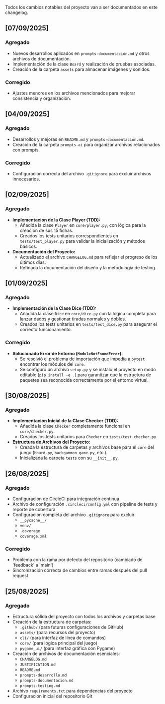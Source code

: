 Todos los cambios notables del proyecto van a ser documentados en este changelog.

## [07/09/2025]
### Agregado
- Nuevos desarrollos aplicados en `prompts-documentación.md` y otros archivos de documentación.
- Implementación de la clase `Board` y realización de pruebas asociadas.
- Creación de la carpeta `assets` para almacenar imágenes y sonidos.

### Corregido
- Ajustes menores en los archivos mencionados para mejorar consistencia y organización.

## [04/09/2025]
### Agregado
- Desarrollos y mejoras en `README.md` y `prompts-documentación.md`.
- Creación de la carpeta `prompts-ai` para organizar archivos relacionados con prompts.

### Corregido
- Configuración correcta del archivo `.gitignore` para excluir archivos innecesarios.

## [02/09/2025]
### Agregado
*   **Implementación de la Clase Player (TDD):**
    *   Añadida la clase `Player` en `core/player.py`, con lógica para la creación de sus 15 fichas.
    *   Creados los tests unitarios correspondientes en `tests/test_player.py` para validar la inicialización y métodos básicos.
*   **Documentación del Proyecto:**
    *   Actualizado el archivo `CHANGELOG.md` para reflejar el progreso de los últimos días.
    *   Refinada la documentación del diseño y la metodología de testing.

## [01/09/2025]
### Agregado
*   **Implementación de la Clase Dice (TDD):**
    *   Añadida la clase `Dice` en `core/dice.py` con la lógica completa para lanzar dados y gestionar tiradas normales y dobles.
    *   Creados los tests unitarios en `tests/test_dice.py` para asegurar el correcto funcionamiento.

### Corregido
*   **Solucionado Error de Entorno (`ModuleNotFoundError`):**
    *   Se resolvió el problema de importación que impedía a `pytest` encontrar los módulos del `core`.
    *   Se configuró un archivo `setup.py` y se instaló el proyecto en modo editable (`pip install -e .`) para garantizar que la estructura de paquetes sea reconocida correctamente por el entorno virtual.

## [30/08/2025]
### Agregado
*   **Implementación Inicial de la Clase Checker (TDD):**
    *   Añadida la clase `Checker` completamente funcional en `core/checker.py`.
    *   Creados los tests unitarios para `Checker` en `tests/test_checker.py`.
*   **Estructura de Archivos del Proyecto:**
    *   Creada la estructura de carpetas y archivos base para el `core` del juego (`board.py`, `backgammon_game.py`, etc.).
    *   Inicializada la carpeta `tests` con su `__init__.py`.

## [26/08/2025]
### Agregado
- Configuración de CircleCI para integración continua
- Archivo de configuración `.circleci/config.yml` con pipeline de tests y reporte de cobertura
- Configuración completa del archivo `.gitignore` para excluir:
  - `__pycache__/`
  - `venv/`
  - `.coverage`
  - `coverage.xml`

### Corregido
- Problema con la rama por defecto del repositorio (cambiado de 'feedback' a 'main')
- Sincronización correcta de cambios entre ramas después del pull request

## [25/08/2025]
### Agregado
- Estructura sólida del proyecto con todos los archivos y carpetas base
- Creación de la estructura de carpetas:
  - `.github/` (para futuras configuraciones de GitHub)
  - `assets/` (para recursos del proyecto)
  - `cli/` (para interfaz de línea de comandos)
  - `core/` (para lógica principal del juego)
  - `pygame_ui/` (para interfaz gráfica con Pygame)
- Creación de archivos de documentación esenciales:
  - `CHANGELOG.md`
  - `JUSTIFICATION.md`
  - `README.md`
  - `prompts-desarrollo.md`
  - `prompts-documentacion.md`
  - `prompts-testing.md`
- Archivo `requirements.txt` para dependencias del proyecto
- Configuración inicial del repositorio Git

